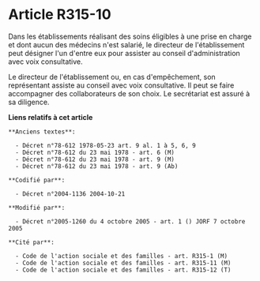 # Article R315-10

Dans les établissements réalisant des soins éligibles à une prise en charge et dont aucun des médecins n'est salarié, le
directeur de l'établissement peut désigner l'un d'entre eux pour assister au conseil d'administration avec voix consultative.

Le directeur de l'établissement ou, en cas d'empêchement, son représentant assiste au conseil avec voix consultative. Il peut
se faire accompagner des collaborateurs de son choix. Le secrétariat est assuré à sa diligence.

**Liens relatifs à cet article**

	**Anciens textes**:

	  - Décret n°78-612 1978-05-23 art. 9 al. 1 à 5, 6, 9
	  - Décret n°78-612 du 23 mai 1978 - art. 6 (M)
	  - Décret n°78-612 du 23 mai 1978 - art. 9 (M)
	  - Décret n°78-612 du 23 mai 1978 - art. 9 (Ab)

	**Codifié par**:

	  - Décret n°2004-1136 2004-10-21

	**Modifié par**:

	  - Décret n°2005-1260 du 4 octobre 2005 - art. 1 () JORF 7 octobre 2005

	**Cité par**:

	  - Code de l'action sociale et des familles - art. R315-1 (M)
	  - Code de l'action sociale et des familles - art. R315-11 (M)
	  - Code de l'action sociale et des familles - art. R315-12 (T)
